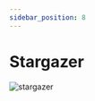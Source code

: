 ```yaml
---
sidebar_position: 8
---
```


# Stargazer

![stargazer](https://vwiki.valorserver.com/api/item/picture/stargazer)
